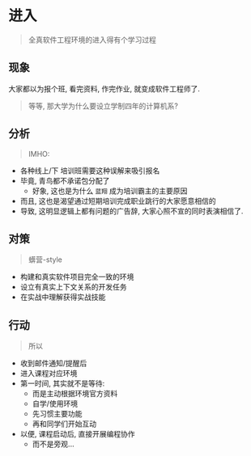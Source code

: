 # 进入
> 全真软件工程环境的进入得有个学习过程

## 现象

大家都以为报个班, 看完资料, 作完作业, 就变成软件工程师了.

> 等等, 那大学为什么要设立学制四年的计算机系?

## 分析
> IMHO:

- 各种线上/下 培训班需要这种误解来吸引报名
- 毕竟, 青鸟都不承诺包分配了
    + 好象, 这也是为什么 `蓝翔` 成为培训霸主的主要原因
- 而且, 这也是渴望通过短期培训完成职业跳行的大家愿意相信的
- 导致, 这明显逻辑上都有问题的广告辞, 大家心照不宣的同时表演相信了.

## 对策
> 蠎营-style

- 构建和真实软件项目完全一致的环境
- 设立有真实上下文关系的开发任务
- 在实战中理解获得实战技能


## 行动
> 所以

- 收到邮件通知/提醒后
- 进入课程对应环境
- 第一时间, 其实就不是等待:
    + 而是主动根据环境官方资料
    + 自学/使用环境
    + 先习惯主要功能
    + 再和同学们开始互动
- 以便, 课程启动后, 直接开展编程协作
    + 而不是旁观...


